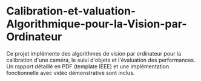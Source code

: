 # Calibration-et-valuation-Algorithmique-pour-la-Vision-par-Ordinateur
Ce projet implémente des algorithmes de vision par ordinateur pour la calibration d'une caméra, le suivi d'objets et l'évaluation des performances. Un rapport détaillé en PDF (template IEEE) et une implémentation fonctionnelle avec vidéo démonstrative sont inclus.
